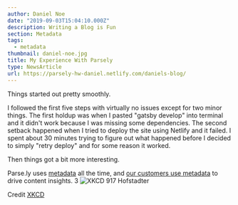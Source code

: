 ```yaml
---
author: Daniel Noe
date: "2019-09-03T15:04:10.000Z"
description: Writing a Blog is Fun
section: Metadata
tags:
  - metadata
thumbnail: daniel-noe.jpg
title: My Experience With Parsely
type: NewsArticle
url: https://parsely-hw-daniel.netlify.com/daniels-blog/
---
```


Things started out pretty smoothly. 

I followed the first five steps with virtually no issues except for two minor things. The first holdup was when I pasted "gatsby develop" into terminal and it didn't work because I was missing some dependencies. The second setback happened when I tried to deploy the site using Netlify and it failed. I spent about 30 minutes trying to figure out what happened before I decided to simply "retry deploy" and for some reason it worked.

Then things got a bit more interesting.

Parse.ly uses [metadata](https://www.parse.ly/help/integration/jsonld/) all the time, and [our customers use metadata](https://blog.parse.ly/post/8659/the-magic-of-metadata/) to drive content insights.
3
![XKCD 917 Hofstadter](https://imgs.xkcd.com/comics/hofstadter.png)

Credit [XKCD](https://xkcd.com/)

